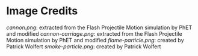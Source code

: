 Image Credits
===========

*cannon.png*: extracted from the Flash Projectile Motion simulation by PhET and modified
*cannon-carriage.png*: extracted from the Flash Projectile Motion simulation by PhET and modified
*flame-particle.png*: created by Patrick Wolfert
*smoke-particle.png*: created by Patrick Wolfert